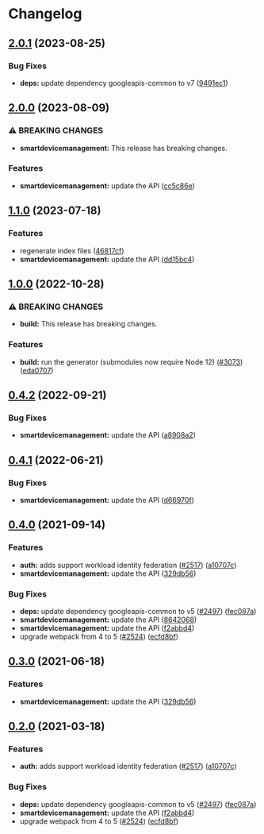 # Changelog

## [2.0.1](https://github.com/googleapis/google-api-nodejs-client/compare/smartdevicemanagement-v2.0.0...smartdevicemanagement-v2.0.1) (2023-08-25)


### Bug Fixes

* **deps:** update dependency googleapis-common to v7 ([9491ec1](https://github.com/googleapis/google-api-nodejs-client/commit/9491ec1cdc3c413e7d73edcfcd59cf5c28a7c855))

## [2.0.0](https://github.com/googleapis/google-api-nodejs-client/compare/smartdevicemanagement-v1.1.0...smartdevicemanagement-v2.0.0) (2023-08-09)


### ⚠ BREAKING CHANGES

* **smartdevicemanagement:** This release has breaking changes.

### Features

* **smartdevicemanagement:** update the API ([cc5c86e](https://github.com/googleapis/google-api-nodejs-client/commit/cc5c86e75815e78f3eb66823581fad281ca31be2))

## [1.1.0](https://github.com/googleapis/google-api-nodejs-client/compare/smartdevicemanagement-v1.0.0...smartdevicemanagement-v1.1.0) (2023-07-18)


### Features

* regenerate index files ([46817cf](https://github.com/googleapis/google-api-nodejs-client/commit/46817cfbbdb7030ef55c89dcd5dd54b85d14da5b))
* **smartdevicemanagement:** update the API ([dd15bc4](https://github.com/googleapis/google-api-nodejs-client/commit/dd15bc4a61d10efd612fe25df2d1d229b12a3bf4))

## [1.0.0](https://github.com/googleapis/google-api-nodejs-client/compare/smartdevicemanagement-v0.4.2...smartdevicemanagement-v1.0.0) (2022-10-28)


### ⚠ BREAKING CHANGES

* **build:** This release has breaking changes.

### Features

* **build:** run the generator (submodules now require Node 12) ([#3073](https://github.com/googleapis/google-api-nodejs-client/issues/3073)) ([eda0707](https://github.com/googleapis/google-api-nodejs-client/commit/eda07079dadab46a80b6f9ede618f4f43030169e))

## [0.4.2](https://github.com/googleapis/google-api-nodejs-client/compare/smartdevicemanagement-v0.4.1...smartdevicemanagement-v0.4.2) (2022-09-21)


### Bug Fixes

* **smartdevicemanagement:** update the API ([a8908a2](https://github.com/googleapis/google-api-nodejs-client/commit/a8908a22e51bb93529599db3cf9ad9ffe474c88c))

## [0.4.1](https://github.com/googleapis/google-api-nodejs-client/compare/smartdevicemanagement-v0.4.0...smartdevicemanagement-v0.4.1) (2022-06-21)


### Bug Fixes

* **smartdevicemanagement:** update the API ([d66970f](https://github.com/googleapis/google-api-nodejs-client/commit/d66970f027454e070dc01e621082d63e073599eb))

## [0.4.0](https://www.github.com/googleapis/google-api-nodejs-client/compare/smartdevicemanagement-v0.3.0...smartdevicemanagement-v0.4.0) (2021-09-14)


### Features

* **auth:** adds support workload identity federation ([#2517](https://www.github.com/googleapis/google-api-nodejs-client/issues/2517)) ([a10707c](https://www.github.com/googleapis/google-api-nodejs-client/commit/a10707c477759e7c9ef6360a2fe800856fb600c1))
* **smartdevicemanagement:** update the API ([329db56](https://www.github.com/googleapis/google-api-nodejs-client/commit/329db568207db3a03e8a4bf8ce1ad133c369d8b3))


### Bug Fixes

* **deps:** update dependency googleapis-common to v5 ([#2497](https://www.github.com/googleapis/google-api-nodejs-client/issues/2497)) ([fec087a](https://www.github.com/googleapis/google-api-nodejs-client/commit/fec087abcf3d994dd41c3ffa0a0c12b1f9f09dae))
* **smartdevicemanagement:** update the API ([8642068](https://www.github.com/googleapis/google-api-nodejs-client/commit/8642068426062bee1710f9b45b9b4c32854d80ef))
* **smartdevicemanagement:** update the API ([f2abbd4](https://www.github.com/googleapis/google-api-nodejs-client/commit/f2abbd475f624b783523006a0111690a9ceb563e))
* upgrade webpack from 4 to 5  ([#2524](https://www.github.com/googleapis/google-api-nodejs-client/issues/2524)) ([ecfd8bf](https://www.github.com/googleapis/google-api-nodejs-client/commit/ecfd8bfcd06e1beabff7ec9a8c4000222379eb8d))

## [0.3.0](https://www.github.com/googleapis/google-api-nodejs-client/compare/smartdevicemanagement-v0.2.0...smartdevicemanagement-v0.3.0) (2021-06-18)


### Features

* **smartdevicemanagement:** update the API ([329db56](https://www.github.com/googleapis/google-api-nodejs-client/commit/329db568207db3a03e8a4bf8ce1ad133c369d8b3))

## [0.2.0](https://www.github.com/googleapis/google-api-nodejs-client/compare/smartdevicemanagement-v0.1.0...smartdevicemanagement-v0.2.0) (2021-03-18)


### Features

* **auth:** adds support workload identity federation ([#2517](https://www.github.com/googleapis/google-api-nodejs-client/issues/2517)) ([a10707c](https://www.github.com/googleapis/google-api-nodejs-client/commit/a10707c477759e7c9ef6360a2fe800856fb600c1))


### Bug Fixes

* **deps:** update dependency googleapis-common to v5 ([#2497](https://www.github.com/googleapis/google-api-nodejs-client/issues/2497)) ([fec087a](https://www.github.com/googleapis/google-api-nodejs-client/commit/fec087abcf3d994dd41c3ffa0a0c12b1f9f09dae))
* **smartdevicemanagement:** update the API ([f2abbd4](https://www.github.com/googleapis/google-api-nodejs-client/commit/f2abbd475f624b783523006a0111690a9ceb563e))
* upgrade webpack from 4 to 5  ([#2524](https://www.github.com/googleapis/google-api-nodejs-client/issues/2524)) ([ecfd8bf](https://www.github.com/googleapis/google-api-nodejs-client/commit/ecfd8bfcd06e1beabff7ec9a8c4000222379eb8d))
